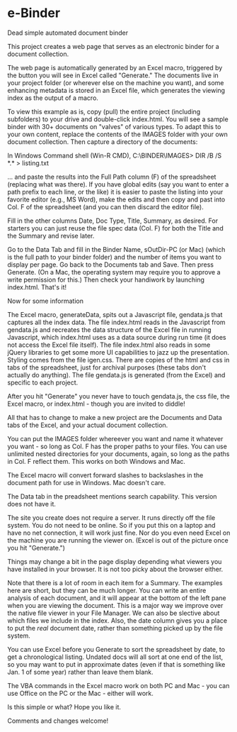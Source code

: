 # e-Binder
Dead simple automated document binder

This project creates a web page that serves as an electronic binder for a document collection.

The web page is automatically generated by an Excel macro, triggered by the button you will see in Excel called "Generate." The documents live in your project folder (or wherever else on the machine you want), and some enhancing metadata is stored in an Excel file, which generates the viewing index as the output of a macro.

To view this example as is, copy (pull) the entire project (including subfolders) to your drive and double-click index.html.
You will see a sample binder with 30+ documents on "valves" of various types.
To adapt this to your own content, replace the contents of the IMAGES folder with your own document collection.
Then capture a directory of the documents:

In Windows Command shell (Win-R CMD), C:\BINDER\IMAGES\> DIR /B /S \*.\* > listing.txt

 ... and paste the results into the Full Path column (F) of the spreadsheet (replacing what was there). If you have global edits (say you want to enter a path prefix to each line, or the like) it is easier to paste the listing into your favorite editor (e.g., MS Word), make the edits and then copy and past into Col. F of the spreadsheet (and you can then discard the editor file).
 
Fill in the other columns Date, Doc Type, Title, Summary, as desired. For starters you can just reuse the file spec data (Col. F) for both the Title and the Summary and revise later.

Go to the Data Tab and fill in the Binder Name, sOutDir-PC (or Mac) (which is the full path to your binder folder) and the number of items you want to display per page.
Go back to the Documents tab and Save. Then press Generate. (On a Mac, the operating system may require you to approve a write permission for this.)
Then check your handiwork by launching index.html.
That's it!

Now for some information

The Excel macro, generateData, spits out a Javascript file, gendata.js that captures all the index data.
The file index.html reads in the Javascript from gendata.js and recreates the data structure of the Excel file in running Javascript, which index.html uses as a data source during run time (it does not access the Excel file itself).
The file index.html also reads in some jQuery libraries to get some more UI capabilities to jazz up the presentation.
Styling comes from the file igen.css. There are copies of the html and css in tabs of the spreadsheet, just for archival purposes (these tabs don't actually do anything). The file gendata.js is generated (from the Excel) and specific to each project. 

After you hit "Generate" you never have to touch gendata.js, the css file, the Excel macro, or index.html - though you are invited to diddle!

All that has to change to make a new project are the Documents and Data tabs of the Excel, and your actual document collection.

You can put the IMAGES folder whereever you want and name it whatever you want - so long as Col. F has the proper paths to your files.
You can use unlimited nested directories for your documents, again, so long as the paths in Col. F reflect them.
This works on both Windows and Mac.

The Excel macro will convert forward slashes to backslashes in the document path for use in Windows. Mac doesn't care.

The Data tab in the preadsheet mentions search capability. This version does not have it.

The site you create does not require a server. It runs directly off the file system. You do not need to be online. 
So if you put this on a laptop and have no net connection, it will work just fine. Nor do you even need Excel on the machine you are running the viewer on. (Excel is out of the picture once you hit "Generate.")

Things may change a bit in the page display depending what viewers you have installed in your browser. It is not too picky about the browser either.

Note that there is a lot of room in each item for a Summary. The examples here are short, but they can be much longer. You can write an entire analysis of each document, and it will appear at the bottom of the left pane when you are viewing the document. This is a major way we improve over the native file viewer in your File Manager. We can also be slective about which files we include in the index. Also, the date column gives you a place to put the *real* document date, rather than something picked up by the file system.

You can use Excel before you Generate to sort the spreadsheet by date, to get a chronological listing. Undated docs will all sort at one end of the list, so you may want to put in approximate dates (even if that is something like Jan. 1 of some year) rather than leave them blank.

The VBA commands in the Excel macro work on both PC and Mac - you can use Office on the PC or the Mac - either will work.

Is this simple or what? Hope you like it.

Comments and changes welcome!
